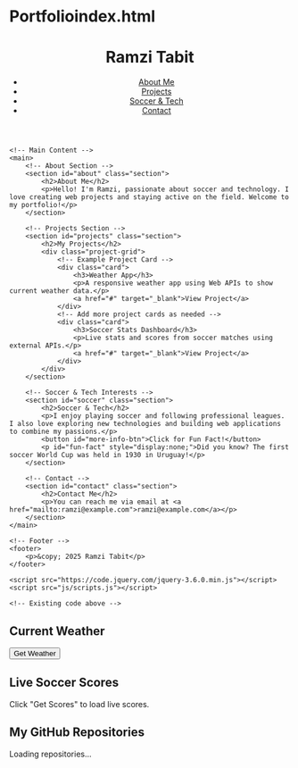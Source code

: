 # Portfolioindex.html
<!DOCTYPE html>
<html lang="en">
<head>
    <meta charset="UTF-8" />
    <meta name="viewport" content="width=device-width, initial-scale=1.0" />
    <title>Ramzi Tabit - Portfolio</title>
    <link rel="stylesheet" href="css/styles.css" />
    <!-- Google Fonts for a clean look -->
    <link href="https://fonts.googleapis.com/css2?family=Roboto&display=swap" rel="stylesheet" />
</head>
<body>
    <!-- Header / Navigation -->
    <header>
        <h1>Ramzi Tabit</h1>
        <nav>
            <ul>
                <li><a href="#about">About Me</a></li>
                <li><a href="#projects">Projects</a></li>
                <li><a href="#soccer">Soccer & Tech</a></li>
                <li><a href="#contact">Contact</a></li>
            </ul>
        </nav>
    </header>

    <!-- Main Content -->
    <main>
        <!-- About Section -->
        <section id="about" class="section">
            <h2>About Me</h2>
            <p>Hello! I'm Ramzi, passionate about soccer and technology. I love creating web projects and staying active on the field. Welcome to my portfolio!</p>
        </section>

        <!-- Projects Section -->
        <section id="projects" class="section">
            <h2>My Projects</h2>
            <div class="project-grid">
                <!-- Example Project Card -->
                <div class="card">
                    <h3>Weather App</h3>
                    <p>A responsive weather app using Web APIs to show current weather data.</p>
                    <a href="#" target="_blank">View Project</a>
                </div>
                <!-- Add more project cards as needed -->
                <div class="card">
                    <h3>Soccer Stats Dashboard</h3>
                    <p>Live stats and scores from soccer matches using external APIs.</p>
                    <a href="#" target="_blank">View Project</a>
                </div>
            </div>
        </section>

        <!-- Soccer & Tech Interests -->
        <section id="soccer" class="section">
            <h2>Soccer & Tech</h2>
            <p>I enjoy playing soccer and following professional leagues. I also love exploring new technologies and building web applications to combine my passions.</p>
            <button id="more-info-btn">Click for Fun Fact!</button>
            <p id="fun-fact" style="display:none;">Did you know? The first soccer World Cup was held in 1930 in Uruguay!</p>
        </section>

        <!-- Contact -->
        <section id="contact" class="section">
            <h2>Contact Me</h2>
            <p>You can reach me via email at <a href="mailto:ramzi@example.com">ramzi@example.com</a></p>
        </section>
    </main>

    <!-- Footer -->
    <footer>
        <p>&copy; 2025 Ramzi Tabit</p>
    </footer>

    <script src="https://code.jquery.com/jquery-3.6.0.min.js"></script>
    <script src="js/scripts.js"></script>

    <!-- Existing code above -->

<!-- Weather Section -->
<section id="weather" class="section">
  <h2>Current Weather</h2>
  <button id="get-weather">Get Weather</button>
  <div id="weather-info"></div>
</section>

<!-- Soccer Scores Section -->
<section id="live-scores" class="section">
  <h2>Live Soccer Scores</h2>
  <div id="soccer-scores">Click "Get Scores" to load live scores.</div>
</section>

<!-- GitHub Repos Section -->
<section id="github" class="section">
  <h2>My GitHub Repositories</h2>
  <div id="github-repos">Loading repositories...</div>
</section>

<!-- Existing code below -->

</body>
</html>
